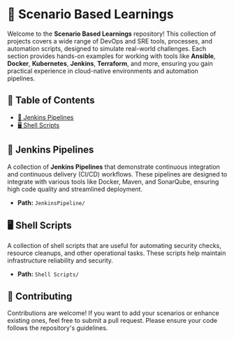 # 🚀 Scenario Based Learnings

Welcome to the **Scenario Based Learnings** repository! This collection of projects covers a wide range of DevOps and SRE tools, processes, and automation scripts, designed to simulate real-world challenges. Each section provides hands-on examples for working with tools like **Ansible**, **Docker**, **Kubernetes**, **Jenkins**, **Terraform**, and more, ensuring you gain practical experience in cloud-native environments and automation pipelines.

## 📑 Table of Contents

- [🔧 Jenkins Pipelines](#jenkins-pipelines)
- [🖥️ Shell Scripts](#shell-scripts)
<!-- - [📜 Ansible Playbook](#ansible-playbook)
- [🐳 Docker](#docker)
- [🔄 GitOps with ArgoCD](#gitops-with-argocd)
- [☸️ Kubernetes Deployments](#kubernetes-deployments)
- [🎯 Helm Charts](#helm-charts)
- [🌍 Terraform](#terraform)
- [⚡ AWS Lambda Triggers](#aws-lambda-triggers)
- [🐍 Python Automation Ideas](#python-automation-ideas)b -->

<!-- ## 📜 Ansible Playbook

This section contains various playbooks and roles for automating infrastructure configurations using **Ansible**. Each playbook showcases different real-world scenarios, ranging from system provisioning to complex application deployments.

- **Path:** `Ansible_Scenarios_Role_Based/`

## 🐳 Docker

The Docker section includes multiple **Dockerfiles** and best practices for containerizing applications. These examples guide you through building, running, and optimizing containers for development and production environments.

- **Path:** `Dockerfiles/`

## 🔄 GitOps with ArgoCD

Implementing **GitOps** using **ArgoCD** to automate Kubernetes deployment and management. These examples help you configure ArgoCD and apply GitOps principles in managing K8s resources.

- **Path:** `Gitops_Argocd/` -->

## 🔧 Jenkins Pipelines

A collection of **Jenkins Pipelines** that demonstrate continuous integration and continuous delivery (CI/CD) workflows. These pipelines are designed to integrate with various tools like Docker, Maven, and SonarQube, ensuring high code quality and streamlined deployment.

- **Path:** `JenkinsPipeline/`

<!-- ## ☸️ Kubernetes Deployments

The Kubernetes section contains YAML files for deploying applications to **Kubernetes clusters**, along with networking and scaling configurations. The files cover both manual deployments and Helm-based installations. -->

<!-- - **Path:** `K8s_Deploy/` -->

<!-- ## 🎯 Helm Charts

A set of multi-pod **Helm Charts** designed to manage complex Kubernetes applications efficiently. These Helm scenarios provide real-world chart configuration, packaging, and deployment.

- **Path:** `Multi-Pod-Helm-Chart/` -->

## 🖥️ Shell Scripts

A collection of shell scripts that are useful for automating security checks, resource cleanups, and other operational tasks. These scripts help maintain infrastructure reliability and security.

- **Path:** `Shell Scripts/`

<!-- ## 🌍 Terraform

Examples of **Terraform** code for infrastructure provisioning and application deployment in cloud environments. The Terraform code manages both simple and complex environments, ensuring infrastructure as code (IaC) best practices.

- **Path:** `Terraform/` -->

<!-- ## ⚡ AWS Lambda Triggers

Code examples for setting up **AWS Lambda** triggers to automate various cloud-based tasks. This section showcases how serverless architecture can be integrated into existing cloud solutions.

- **Path:** `lamda-triggers/` -->

<!-- ## 🐍 Python Automation Ideas

This section includes Python scripts for automating repetitive tasks in DevOps and SRE workflows. The automation ideas range from infrastructure monitoring to dynamic resource scaling.

- **Path:** `python automation ideas/` -->

## 🤝 Contributing

Contributions are welcome! If you want to add your scenarios or enhance existing ones, feel free to submit a pull request. Please ensure your code follows the repository's guidelines.